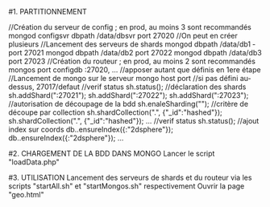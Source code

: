 
#1. PARTITIONNEMENT

//Création du serveur de config ; en prod, au moins 3 sont recommandés
mongod ­­configsvr ­­dbpath /data/dbsvr ­­port 27020 //On peut en créer plusieurs
//Lancement des serveurs de shards
mongod ­­dbpath /data/db1 ­­port 27021
mongod ­­dbpath /data/db2 ­­port 27022
mongod ­­dbpath /data/db3 ­­port 27023
//Création du routeur ; en prod, au moins 2 sont recommandés
mongos ­­port <port> ­­configdb <IP>:27020, ... //apposer autant que définis en 1ere étape
//Lancement de mongo sur le serveur
mongo ­­host <IPserver> ­­port <port> //si pas défini au­dessus, 27017/defaut 
//verif status
sh.status();
//déclaration des shards
sh.addShard("<IP1>:27021");
sh.addShard("<IP2>:27022");
sh.addShard("<IP3>:27023");
//autorisation de découpage de la bdd
sh.enaleSharding("<bdd>");
//critère de découpe par collection
sh.shardCollection("<bdd>.<collec1>", {"_id":"hashed"});
sh.shardCollection("<bdd>.<collec2>", {"_id":"hashed"});
...
//verif status
sh.status();
//ajout index sur coords
db.<collec1>.ensureIndex({<champ coord>:"2dsphere"});
db.<collec2>.ensureIndex({<champ coord>:"2dsphere"});
...


#2. CHARGEMENT DE LA BDD DANS MONGO
Lancer le script "loadData.php"

#3. UTILISATION
Lancement des serveurs de shards et du routeur via les scripts "startAll.sh" et "startMongos.sh" respectivement
Ouvrir la page "geo.html"